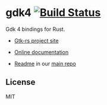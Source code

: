 # gdk4 [![Build Status](https://travis-ci.org/gtk-rs/gdk4.png?branch=master)](https://travis-ci.org/gtk-rs/gdk4)

Gdk 4 bindings for Rust.

- [Gtk-rs project site](https://gtk-rs.org/)

- [Online documentation](https://gtk-rs.org/docs-src/)

- [Readme](https://github.com/gtk-rs/gtk/blob/master/README.md) in our
  [main repo](https://github.com/gtk-rs/gtk)

## License

MIT
